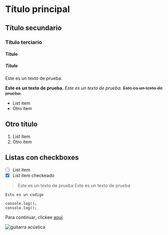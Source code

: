 # Título principal

## Título secundario

### Título terciario

#### Título

##### Título

Este es un texto de prueba.

**Este es un texto de prueba.**
_Este es un texto de prueba._
~~Este es un texto de prueba.~~

- List item
- Otro item

## Otro título

1.  List item
2.  Otro item

## Listas con checkboxes

- [ ] List item
- [x] List item checkeado

> Este es un texto de prueba
> Este es un texto de prueba

`Esto es un codigo`

```
console.log();
console.log();
```

Para continuar, clickee [aquí](https://google.com).

![guitarra acústica](https://http2.mlstatic.com/D_NQ_NP_605491-MLA41418872583_042020-O.webp)
